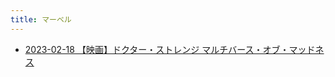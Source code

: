 ```yaml
---
title: マーベル
---
```



- [2023-02-18 【映画】ドクター・ストレンジ マルチバース・オブ・マッドネス](./../../../../d/2023/02/18/【映画】ドクター・ストレンジ_マルチバース・オブ・マッドネス.md)




